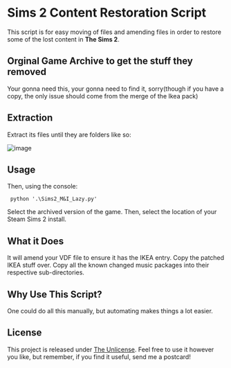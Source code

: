 # Sims 2 Content Restoration Script

This script is for easy moving of files and amending files in order to restore some of the lost content in **The Sims 2**.

## Orginal Game Archive to get the stuff they removed

Your gonna need this, your gonna need to find it, sorry(though if you have a copy, the only issue should come from the merge of the Ikea pack)

## Extraction

Extract its files until they are folders like so:

![image](https://github.com/user-attachments/assets/dee96107-3849-496f-b2ad-0be592a3963d)

## Usage

Then, using the console:

``` python '.\Sims2_M&I_Lazy.py'```

Select the archived version of the game.
Then, select the location of your Steam Sims 2 install.


## What it Does

It will amend your VDF file to ensure it has the IKEA entry.
Copy the patched IKEA stuff over.
Copy all the known changed music packages into their respective sub-directories.


## Why Use This Script?
One could do all this manually, but automating makes things a lot easier.

## License

This project is released under [The Unlicense](LICENSE). Feel free to use it however you like, but remember, if you find it useful, send me a postcard!
